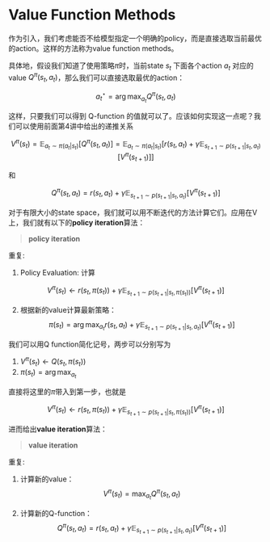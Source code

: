 # Value Function Methods

作为引入，我们考虑能否不给模型指定一个明确的policy，而是直接选取当前最优的action。这样的方法称为value function methods。

具体地，假设我们知道了使用策略$\pi$时，当前state $s_t$ 下面各个action $a_t$ 对应的value $Q^\pi(s_t,a_t)$，那么我们可以直接选取最优的action：

$$
a_t^\star=\arg\max_{a_t}Q^\pi(s_t,a_t)
$$

这样，只要我们可以得到 Q-function 的值就可以了。应该如何实现这一点呢？我们可以使用前面第4讲中给出的递推关系

$$
V^{\pi}(s_t)=\mathbb{E}_{a_t\sim\pi(a_t|s_t)}\left[Q^{\pi}(s_t,a_t)\right]=\mathbb{E}_{a_t\sim\pi(a_t|s_t)}\left[r(s_t,a_t)+\gamma \mathbb{E}_{s_{t+1}\sim p(s_{t+1}|s_t,a_t)}[V^{\pi}(s_{t+1})]\right]
$$

和

$$
Q^{\pi}(s_t,a_t)=r(s_t,a_t)+\gamma\mathbb{E}_{s_{t+1}\sim p(s_{t+1}|s_t,a_t)}\left[V^{\pi}(s_{t+1})\right]
$$

对于有限大小的state space，我们就可以用不断迭代的方法计算它们。应用在V上，我们就有以下的**policy iteration**算法：

> **policy iteration**

重复:
1. Policy Evaluation: 计算 

$$
V^\pi(s_t)\leftarrow r(s_t,\pi(s_t))+\gamma \mathbb{E}_{s_{t+1}\sim p(s_{t+1}|s_t,\pi(s_t))}[V^{\pi}(s_{t+1})]
$$

2. 根据新的value计算最新策略：
$$
\pi(s_t)=\arg\max_{a_t}r(s_t,a_t)+\gamma \mathbb{E}_{s_{t+1}\sim p(s_{t+1}|s_t,a_t)}[V^{\pi}(s_{t+1})]
$$

我们可以用Q function简化记号，两步可以分别写为
1. $V^\pi(s_t)\leftarrow Q(s_t,\pi(s_t))$
2. $\pi(s_t)=\arg\max_{a_t}$


直接将这里的$\pi$带入到第一步，也就是

$$
V^\pi(s_t)\leftarrow r(s_t,\pi(s_t))+\gamma \mathbb{E}_{s_{t+1}\sim p(s_{t+1}|s_t,\pi(s_t))}[V^{\pi}(s_{t+1})]
$$




进而给出**value iteration**算法：

> **value iteration**

重复:
1. 计算新的value：
$$
V^\pi(s_t)=\max_{a_t}Q^\pi(s_t,a_t)
$$

2. 计算新的Q-function：
$$
Q^\pi(s_t,a_t)=r(s_t,a_t)+\gamma \mathbb{E}_{s_{t+1}\sim p(s_{t+1}|s_t,a_t)}[V^{\pi}(s_{t+1})]
$$